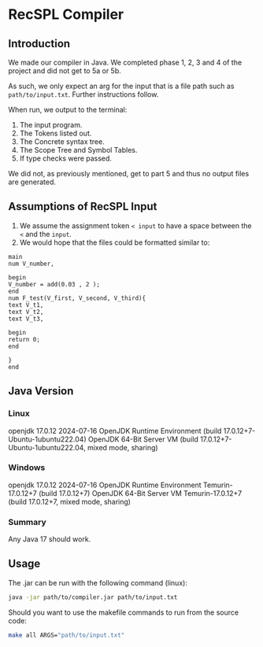 # RecSPL Compiler

## Introduction

We made our compiler in Java. We completed phase 1, 2, 3 and 4 of the project and did not get to 5a or 5b.

As such, we only expect an arg for the input that is a file path such as `path/to/input.txt`. Further instructions follow.

When run, we output to the terminal:
1. The input program.
2. The Tokens listed out.
3. The Concrete syntax tree.
4. The Scope Tree and Symbol Tables.
5. If type checks were passed.

We did not, as previously mentioned, get to part 5 and thus no output files are generated.

## Assumptions of RecSPL Input

1. We assume the assignment token `< input` to have a space between the `<` and the `input`.
2. We would hope that the files could be formatted similar to:
```plaintext
main
num V_number,

begin
V_number = add(0.03 , 2 );  
end
num F_test(V_first, V_second, V_third){
text V_t1,
text V_t2,
text V_t3,

begin
return 0;
end

}
end
```
## Java Version

### Linux

openjdk 17.0.12 2024-07-16
OpenJDK Runtime Environment (build 17.0.12+7-Ubuntu-1ubuntu222.04)
OpenJDK 64-Bit Server VM (build 17.0.12+7-Ubuntu-1ubuntu222.04, mixed mode, sharing)

### Windows

openjdk 17.0.12 2024-07-16
OpenJDK Runtime Environment Temurin-17.0.12+7 (build 17.0.12+7)
OpenJDK 64-Bit Server VM Temurin-17.0.12+7 (build 17.0.12+7, mixed mode, sharing)

### Summary

Any Java 17 should work.

## Usage

The .jar can be run with the following command (linux):

```bash
java -jar path/to/compiler.jar path/to/input.txt
```

Should you want to use the makefile commands to run from the source code:
```bash
make all ARGS="path/to/input.txt"
```
